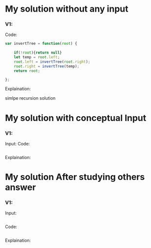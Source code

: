 # My solution without any input

### V1:
Code:
```js
var invertTree = function(root) {
    
    if(!root){return null}
    let temp = root.left;
    root.left = invertTree(root.right);
    root.right = invertTree(temp);
    return root;

};
```
Explaination:

simlpe recursion solution

# My solution with conceptual Input

### V1: 
Input:
Code:
```js

```
Explaination:

# My solution After studying others answer

### V1: 
Input:
```js

```
Code:
```js

```
Explaination: